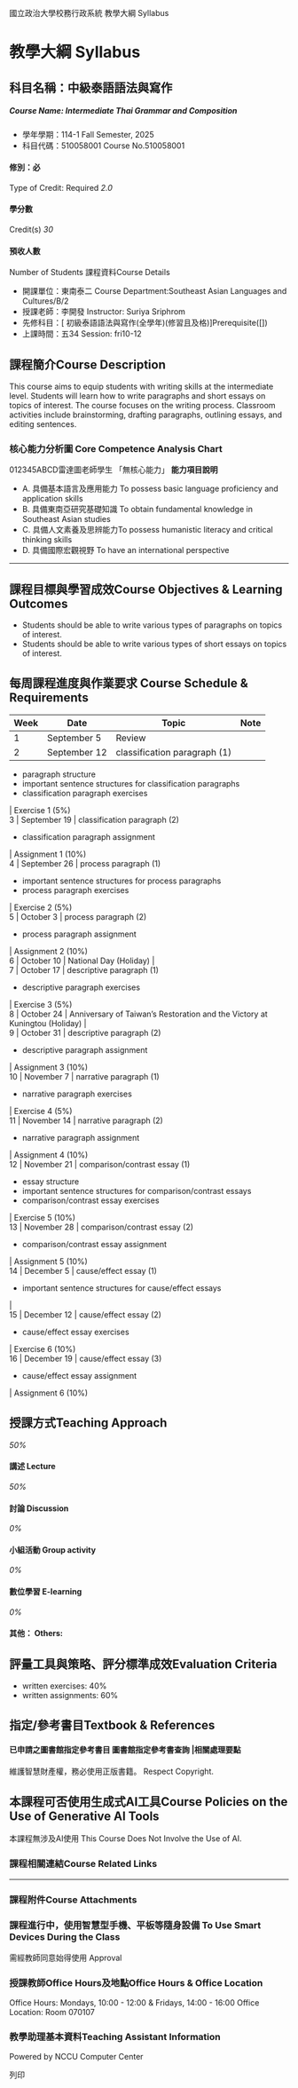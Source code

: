 國立政治大學校務行政系統 教學大綱 Syllabus
# 教學大綱 Syllabus
##  科目名稱：中級泰語語法與寫作
#####  Course Name: Intermediate Thai Grammar and Composition
  * 學年學期：114-1 Fall Semester, 2025 
  * 科目代碼：510058001 Course No.510058001


#### 修別：必
Type of Credit: Required 
_2.0_
#### 學分數
Credit(s)
_30_
#### 預收人數
Number of Students
課程資料Course Details
  * 開課單位：東南泰二 Course Department:Southeast Asian Languages and Cultures/B/2 
  * 授課老師：李開發 Instructor: Suriya Sriphrom 
  * 先修科目：[ 初級泰語語法與寫作(全學年)(修習且及格)]Prerequisite([])
  * 上課時間：五34 Session: fri10-12


##  課程簡介Course Description
This course aims to equip students with writing skills at the intermediate level. Students will learn how to write paragraphs and short essays on topics of interest. The course focuses on the writing process. Classroom activities include brainstorming, drafting paragraphs, outlining essays, and editing sentences.
###  核心能力分析圖 Core Competence Analysis Chart
012345ABCD雷達圖老師學生
「無核心能力」 
**能力項目說明**
  * A. 具備基本語言及應用能力 To possess basic language proficiency and application skills
  * B. 具備東南亞研究基礎知識 To obtain fundamental knowledge in Southeast Asian studies
  * C. 具備人文素養及思辨能力To possess humanistic literacy and critical thinking skills
  * D. 具備國際宏觀視野 To have an international perspective


* * *
##  課程目標與學習成效Course Objectives & Learning Outcomes 
  * Students should be able to write various types of paragraphs on topics of interest.
  * Students should be able to write various types of short essays on topics of interest.


##  每周課程進度與作業要求 Course Schedule & Requirements
Week |  Date |  Topic |  Note  
---|---|---|---  
1 |  September 5 |  Review  |   
2 |  September 12 |  classification paragraph (1)
  * paragraph structure
  * important sentence structures for classification paragraphs
  * classification paragraph exercises

|  Exercise 1 (5%)  
3 |  September 19 |  classification paragraph (2)
  * classification paragraph assignment

|  Assignment 1 (10%)  
4 |  September 26 |  process paragraph (1)
  * important sentence structures for process paragraphs
  * process paragraph exercises

|  Exercise 2 (5%)  
5 |  October 3 |  process paragraph (2)
  * process paragraph assignment

|  Assignment 2 (10%)  
6 |  October 10 |  National Day (Holiday) |   
7 |  October 17 |  descriptive paragraph (1)
  * descriptive paragraph exercises

|  Exercise 3 (5%)  
8 |  October 24 |  Anniversary of Taiwan’s Restoration and the Victory at Kuningtou (Holiday) |   
9 |  October 31 |  descriptive paragraph (2)
  * descriptive paragraph assignment

|  Assignment 3 (10%)  
10 |  November 7 |  narrative paragraph (1)
  * narrative paragraph exercises

|  Exercise 4 (5%)  
11 |  November 14 |  narrative paragraph (2)
  * narrative paragraph assignment

|  Assignment 4 (10%)  
12 |  November 21 |  comparison/contrast essay (1)
  * essay structure
  * important sentence structures for comparison/contrast essays
  * comparison/contrast essay exercises

|  Exercise 5 (10%)  
13 |  November 28 |  comparison/contrast essay (2)
  * comparison/contrast essay assignment

|  Assignment 5 (10%)  
14 |  December 5 |  cause/effect essay (1)
  * important sentence structures for cause/effect essays

|   
15 |  December 12 |  cause/effect essay (2)
  * cause/effect essay exercises

|  Exercise 6 (10%)  
16 |  December 19 |  cause/effect essay (3)
  * cause/effect essay assignment

|  Assignment 6 (10%)  
##  授課方式Teaching Approach
_50%_
####  講述 Lecture
_50%_
####  討論 Discussion
_0%_
####  小組活動 Group activity
_0%_
####  數位學習 E-learning
_0%_
####  其他： Others:
##  評量工具與策略、評分標準成效Evaluation Criteria
  * written exercises: 40%
  * written assignments: 60%


##  指定/參考書目Textbook & References
####  已申請之圖書館指定參考書目  圖書館指定參考書查詢 |相關處理要點
維護智慧財產權，務必使用正版書籍。 Respect Copyright.
##  本課程可否使用生成式AI工具Course Policies on the Use of Generative AI Tools
本課程無涉及AI使用 This Course Does Not Involve the Use of AI.
###  課程相關連結Course Related Links
* * *
###  課程附件Course Attachments
###  課程進行中，使用智慧型手機、平板等隨身設備 To Use Smart Devices During the Class
需經教師同意始得使用  Approval
###  授課教師Office Hours及地點Office Hours & Office Location
Office Hours: Mondays, 10:00 - 12:00 & Fridays, 14:00 - 16:00
Office Location: Room 070107
###  教學助理基本資料Teaching Assistant Information
Powered by NCCU Computer Center
  
列印
